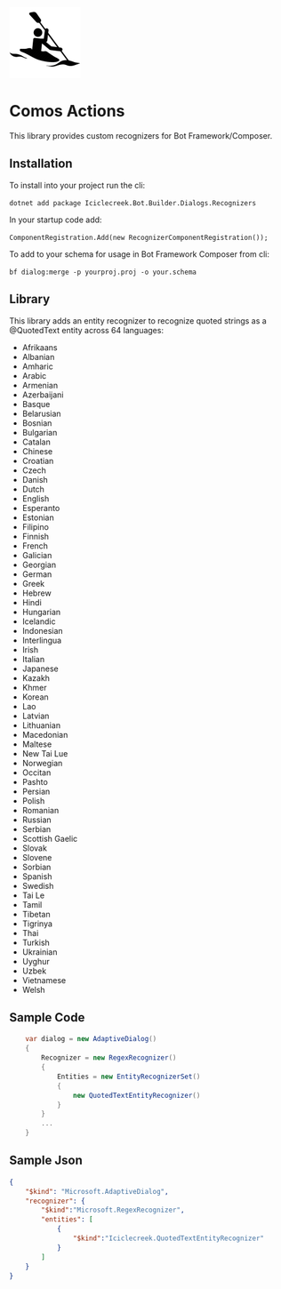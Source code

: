 ![icon](icon.png)

# Comos Actions
This library provides custom recognizers for Bot Framework/Composer.

## Installation
To install into your project run the cli:

```dotnet add package Iciclecreek.Bot.Builder.Dialogs.Recognizers```

In your startup code add:

```ComponentRegistration.Add(new RecognizerComponentRegistration());```

To add to your schema for usage in Bot Framework Composer from cli:

```bf dialog:merge -p yourproj.proj -o your.schema```

## Library
This library adds an entity recognizer to recognize quoted strings as a @QuotedText entity across 64 languages:
* Afrikaans
* Albanian
* Amharic
* Arabic
* Armenian
* Azerbaijani
* Basque
* Belarusian
* Bosnian
* Bulgarian
* Catalan
* Chinese
* Croatian
* Czech
* Danish
* Dutch
* English
* Esperanto
* Estonian
* Filipino
* Finnish
* French
* Galician
* Georgian
* German
* Greek
* Hebrew
* Hindi
* Hungarian
* Icelandic
* Indonesian
* Interlingua
* Irish
* Italian
* Japanese
* Kazakh
* Khmer
* Korean
* Lao
* Latvian
* Lithuanian
* Macedonian
* Maltese
* New Tai Lue
* Norwegian
* Occitan
* Pashto
* Persian
* Polish
* Romanian
* Russian
* Serbian
* Scottish Gaelic
* Slovak
* Slovene
* Sorbian
* Spanish
* Swedish
* Tai Le
* Tamil
* Tibetan
* Tigrinya
* Thai
* Turkish
* Ukrainian
* Uyghur
* Uzbek
* Vietnamese
* Welsh
 

## Sample Code
```C#
    var dialog = new AdaptiveDialog()
    {
        Recognizer = new RegexRecognizer()
        {
            Entities = new EntityRecognizerSet()
            {
                new QuotedTextEntityRecognizer()
            }
        }
        ...
    }
```

## Sample Json

```json
{
    "$kind": "Microsoft.AdaptiveDialog",
    "recognizer": {
        "$kind":"Microsoft.RegexRecognizer",
        "entities": [
            {
                "$kind":"Iciclecreek.QuotedTextEntityRecognizer"
            }
        ]
    }
}
```
